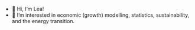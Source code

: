 - 👋 Hi, I’m Lea! 
- 👀 I’m interested in economic (growth) modelling, statistics, sustainability, and the energy transition.


<!---
Leakathr1n/Leakathr1n is a ✨ special ✨ repository because its `README.md` (this file) appears on your GitHub profile.
You can click the Preview link to take a look at your changes.
--->
